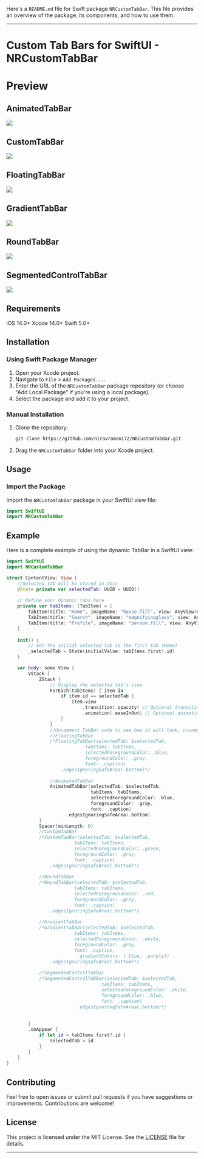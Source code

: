 Here's a `README.md` file for Swift package `NRCustomTabBar`. This file provides an overview of the package, its components, and how to use them.

---

# Custom Tab Bars for SwiftUI - NRCustomTabBar


# Preview
## AnimatedTabBar
![](https://github.com/niravramani72/NRCustomTabBar/blob/main/Sources/Resources/AnimatedTabBar.gif)
## CustomTabBar
![](https://github.com/niravramani72/NRCustomTabBar/blob/main/Sources/Resources/CustomTabBar.jpg)
## FloatingTabBar
![](https://github.com/niravramani72/NRCustomTabBar/blob/main/Sources/Resources/FloatingTabBar.jpg)
## GradientTabBar
![](https://github.com/niravramani72/NRCustomTabBar/blob/main/Sources/Resources/GradientTabBar.jpg)
## RoundTabBar
![](https://github.com/niravramani72/NRCustomTabBar/blob/main/Sources/Resources/RoundTabBar.jpg)
## SegmentedControlTabBar
![](https://github.com/niravramani72/NRCustomTabBar/blob/main/Sources/Resources/SegmentedControlTabBar.png)

## Requirements
iOS 14.0+
Xcode 14.0+
Swift 5.0+

## Installation

### Using Swift Package Manager

1. Open your Xcode project.
2. Navigate to `File` > `Add Packages...`.
3. Enter the URL of the `NRCustomTabBar` package repository (or choose "Add Local Package" if you're using a local package).
4. Select the package and add it to your project.

### Manual Installation

1. Clone the repository:
   ```sh
   git clone https://github.com/niravramani72/NRCustomTabBar.git
   ```
2. Drag the `NRCustomTabBar` folder into your Xcode project.

## Usage

### Import the Package

Import the `NRCustomTabBar` package in your SwiftUI view file:

```swift
import SwiftUI
import NRCustomTabBar
```


## Example

Here is a complete example of using the dynamic TabBar in a SwiftUI view:

```swift
import SwiftUI
import NRCustomTabBar

struct ContentView: View {
    //Selected tab will be stored in this
    @State private var selectedTab: UUID = UUID()
    
    // Define your dynamic tabs here
    private var tabItems: [TabItem] = [
        TabItem(title: "Home", imageName: "house.fill", view: AnyView(HomeView())),
        TabItem(title: "Search", imageName: "magnifyingglass", view: AnyView(SearchView())),
        TabItem(title: "Profile", imageName: "person.fill", view: AnyView(ProfileView()))
    ]
    
    init() {
        // Set the initial selected tab to the first tab (Home)
        _selectedTab = State(initialValue: tabItems.first!.id)
    }

    var body: some View {
        VStack {
            ZStack {
                // Display the selected tab's view
                ForEach(tabItems) { item in
                    if item.id == selectedTab {
                        item.view
                            .transition(.opacity) // Optional transition
                            .animation(.easeInOut) // Optional animation
                    }
                }
                //Uncomment TabBar code to see how it will look, uncomment only one at a time
                //FloatingTabBar
                /*FloatingTabBar(selectedTab: $selectedTab,
                             tabItems: tabItems,
                             selectedForegroundColor: .blue,
                             foregroundColor: .gray,
                             font: .caption)
                    .edgesIgnoringSafeArea(.bottom)*/
                
                //AnimatedTabBar
                AnimatedTabBar(selectedTab: $selectedTab,
                               tabItems: tabItems,
                               selectedForegroundColor: .blue,
                               foregroundColor: .gray,
                               font: .caption)
                      .edgesIgnoringSafeArea(.bottom)
            }
            Spacer(minLength: 0)
            //CustomTabBar
            /*CustomTabBar(selectedTab: $selectedTab,
                         tabItems: tabItems,
                         selectedForegroundColor: .green,
                         foregroundColor: .gray,
                         font: .caption)
                .edgesIgnoringSafeArea(.bottom)*/
            
            //RoundTabBar
            /*RoundTabBar(selectedTab: $selectedTab,
                         tabItems: tabItems,
                         selectedForegroundColor: .red,
                         foregroundColor: .gray,
                         font: .caption)
                .edgesIgnoringSafeArea(.bottom)*/
            
            //GradientTabBar
            /*GradientTabBar(selectedTab: $selectedTab,
                         tabItems: tabItems,
                         selectedForegroundColor: .white,
                         foregroundColor: .gray,
                         font: .caption,
                           gradientColors: [.blue, .purple])
                .edgesIgnoringSafeArea(.bottom)*/
            
            //SegmentedControlTabBar
            /*SegmentedControlTabBar(selectedTab: $selectedTab,
                                   tabItems: tabItems,
                                   selectedForegroundColor: .white,
                                   foregroundColor: .blue,
                                   font: .caption)
                          .edgesIgnoringSafeArea(.bottom)*/
          
            
        }
        .onAppear {
            if let id = tabItems.first?.id {
                selectedTab = id
            }
        }
    }
}
```

## Contributing

Feel free to open issues or submit pull requests if you have suggestions or improvements. Contributions are welcome!

## License

This project is licensed under the MIT License. See the [LICENSE](LICENSE) file for details.

---
